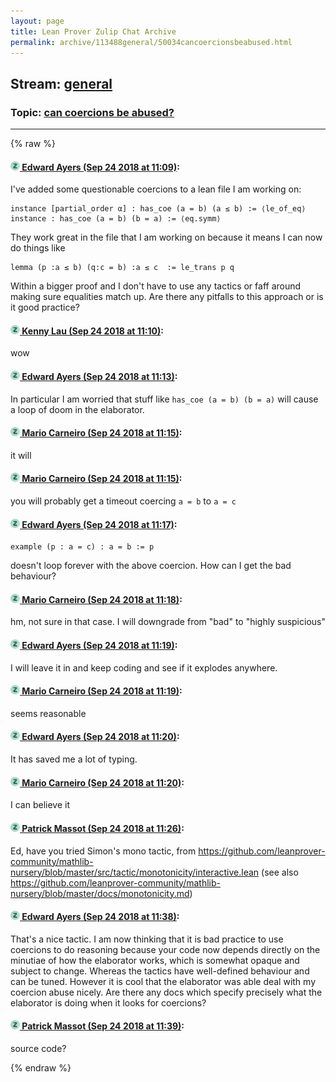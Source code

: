 ```yaml
---
layout: page
title: Lean Prover Zulip Chat Archive 
permalink: archive/113488general/50034cancoercionsbeabused.html
---
```


## Stream: [general](index.html)
### Topic: [can coercions be abused?](50034cancoercionsbeabused.html)

---


{% raw %}
#### [![Click to go to Zulip](../../assets/img/zulip2.png) Edward Ayers (Sep 24 2018 at 11:09)](https://leanprover.zulipchat.com/#narrow/stream/113488-general/topic/can%20coercions%20be%20abused%3F/near/134514643):
I've added some questionable coercions to a lean file I am working on:
```lean
instance [partial_order α] : has_coe (a = b) (a ≤ b) := ⟨le_of_eq⟩
instance : has_coe (a = b) (b = a) := ⟨eq.symm⟩
```
They work great in the file that I am working on because it means I can now do things like
```lean
lemma (p :a ≤ b) (q:c = b) :a ≤ c  := le_trans p q
```
Within a bigger proof and I don't have to use any tactics or faff around making sure equalities match up.
Are there any pitfalls to this approach or is it good practice?

#### [![Click to go to Zulip](../../assets/img/zulip2.png) Kenny Lau (Sep 24 2018 at 11:10)](https://leanprover.zulipchat.com/#narrow/stream/113488-general/topic/can%20coercions%20be%20abused%3F/near/134514725):
wow

#### [![Click to go to Zulip](../../assets/img/zulip2.png) Edward Ayers (Sep 24 2018 at 11:13)](https://leanprover.zulipchat.com/#narrow/stream/113488-general/topic/can%20coercions%20be%20abused%3F/near/134514812):
In particular I am worried that stuff like `has_coe (a = b) (b = a)` will cause a loop of doom in the elaborator.

#### [![Click to go to Zulip](../../assets/img/zulip2.png) Mario Carneiro (Sep 24 2018 at 11:15)](https://leanprover.zulipchat.com/#narrow/stream/113488-general/topic/can%20coercions%20be%20abused%3F/near/134514910):
it will

#### [![Click to go to Zulip](../../assets/img/zulip2.png) Mario Carneiro (Sep 24 2018 at 11:15)](https://leanprover.zulipchat.com/#narrow/stream/113488-general/topic/can%20coercions%20be%20abused%3F/near/134514920):
you will probably get a timeout coercing `a = b` to `a = c`

#### [![Click to go to Zulip](../../assets/img/zulip2.png) Edward Ayers (Sep 24 2018 at 11:17)](https://leanprover.zulipchat.com/#narrow/stream/113488-general/topic/can%20coercions%20be%20abused%3F/near/134514993):
```lean
example (p : a = c) : a = b := p
```
doesn't loop forever with the above coercion. How can I get the bad behaviour?

#### [![Click to go to Zulip](../../assets/img/zulip2.png) Mario Carneiro (Sep 24 2018 at 11:18)](https://leanprover.zulipchat.com/#narrow/stream/113488-general/topic/can%20coercions%20be%20abused%3F/near/134515063):
hm, not sure in that case. I will downgrade from "bad" to "highly suspicious"

#### [![Click to go to Zulip](../../assets/img/zulip2.png) Edward Ayers (Sep 24 2018 at 11:19)](https://leanprover.zulipchat.com/#narrow/stream/113488-general/topic/can%20coercions%20be%20abused%3F/near/134515081):
I will leave it in and keep coding and see if it explodes anywhere.

#### [![Click to go to Zulip](../../assets/img/zulip2.png) Mario Carneiro (Sep 24 2018 at 11:19)](https://leanprover.zulipchat.com/#narrow/stream/113488-general/topic/can%20coercions%20be%20abused%3F/near/134515084):
seems reasonable

#### [![Click to go to Zulip](../../assets/img/zulip2.png) Edward Ayers (Sep 24 2018 at 11:20)](https://leanprover.zulipchat.com/#narrow/stream/113488-general/topic/can%20coercions%20be%20abused%3F/near/134515127):
It has saved me a lot of typing.

#### [![Click to go to Zulip](../../assets/img/zulip2.png) Mario Carneiro (Sep 24 2018 at 11:20)](https://leanprover.zulipchat.com/#narrow/stream/113488-general/topic/can%20coercions%20be%20abused%3F/near/134515134):
I can believe it

#### [![Click to go to Zulip](../../assets/img/zulip2.png) Patrick Massot (Sep 24 2018 at 11:26)](https://leanprover.zulipchat.com/#narrow/stream/113488-general/topic/can%20coercions%20be%20abused%3F/near/134515368):
Ed, have you tried Simon's mono tactic, from https://github.com/leanprover-community/mathlib-nursery/blob/master/src/tactic/monotonicity/interactive.lean (see also https://github.com/leanprover-community/mathlib-nursery/blob/master/docs/monotonicity.md)

#### [![Click to go to Zulip](../../assets/img/zulip2.png) Edward Ayers (Sep 24 2018 at 11:38)](https://leanprover.zulipchat.com/#narrow/stream/113488-general/topic/can%20coercions%20be%20abused%3F/near/134515866):
That's a nice tactic. I am now thinking that it is bad practice to use coercions to do reasoning because your code now depends directly on the minutiae of how the elaborator works, which is somewhat opaque and subject to change. Whereas the tactics have well-defined behaviour and can be tuned.
However it is cool that the elaborator was able deal with my coercion abuse nicely. Are there any docs which specify precisely what the elaborator is doing when it looks for coercions?

#### [![Click to go to Zulip](../../assets/img/zulip2.png) Patrick Massot (Sep 24 2018 at 11:39)](https://leanprover.zulipchat.com/#narrow/stream/113488-general/topic/can%20coercions%20be%20abused%3F/near/134515882):
source code?


{% endraw %}
